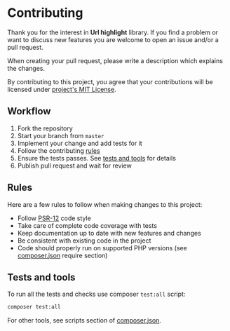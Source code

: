 # Contributing

Thank you for the interest in **Url highlight** library. If you find a problem or want to discuss new features you are welcome to open an issue and/or a pull request.  

When creating your pull request, please write a description which explains the changes.

By contributing to this project, you agree that your contributions will be licensed under [project's MIT License](./LICENSE).

## Workflow
1. Fork the repository
2. Start your branch from `master`
3. Implement your change and add tests for it
4. Follow the contributing [rules](#rules)
5. Ensure the tests passes. See [tests and tools](#tests-and-tools) for details
6. Publish pull request and wait for review

## Rules
Here are a few rules to follow when making changes to this project:
- Follow [PSR-12](https://www.php-fig.org/psr/psr-12/) code style
- Take care of complete code coverage with tests
- Keep documentation up to date with new features and changes
- Be consistent with existing code in the project
- Code should properly run on supported PHP versions (see [composer.json](./composer.json) require section)

## Tests and tools
To run all the tests and checks use composer `test:all` script:
```bash
composer test:all
```

For other tools, see scripts section of [composer.json](./composer.json).
